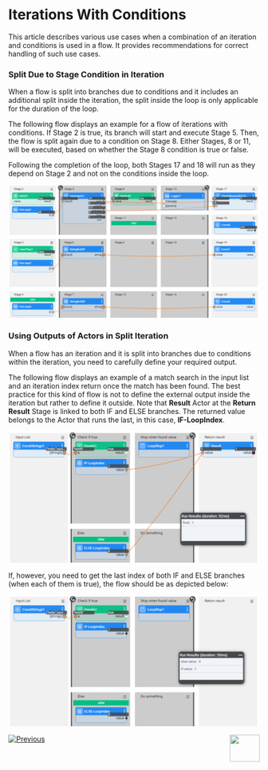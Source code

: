 # Iterations With Conditions

This article describes various use cases when a combination of an iteration and conditions is used in a flow. It provides recommendations for correct handling of such use cases.

### Split Due to Stage Condition in Iteration

When a flow is split into branches due to conditions and it includes an additional split inside the iteration, the split inside the loop is only applicable for the duration of the loop.

The following flow displays an example for a flow of iterations with conditions. If Stage 2 is true, its branch will start and execute Stage 5. Then, the flow is split again due to a condition on Stage 8. Either Stages, 8 or 11, will be executed, based on whether the Stage 8 condition is true or false. 

Following the completion of the loop, both Stages 17 and 18 will run as they depend on Stage 2 and not on the conditions inside the loop.

<img src="images/iterate_over_branches.PNG" alt="image" style="zoom:70%;" />

### Using Outputs of Actors in Split Iteration

When a flow has an iteration and it is split into branches due to conditions within the iteration, you need to carefully define your required output. 

The following flow displays an example of a match search in the input list and an iteration index return once the match has been found. The best practice for this kind of flow is not to define the external output inside the iteration but rather to define it outside. Note that **Result** Actor at the **Return Result** Stage is linked to both IF and ELSE branches. The returned value belongs to the Actor that runs the last, in this case, **IF-LoopIndex**.

<img src="images/iterate_with_condition1.png" alt="image" style="zoom:70%;" />

If, however, you need to get the last index of both IF and ELSE branches (when each of them is true), the flow should be as depicted below: 

<img src="images/iterate_with_condition2.png" alt="image" style="zoom:70%;" />





[![Previous](/articles/images/Previous.png)](21a_complex_iteration_flows.md)[<img align="right" width="60" height="54" src="/articles/images/Next.png">](22_broadway_flow_inner_flows.md)
